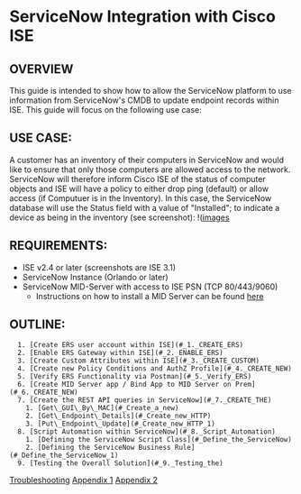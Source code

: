 # ServiceNow Integration with Cisco ISE

## OVERVIEW

This guide is intended to show how to allow the ServiceNow platform to use information from ServiceNow's CMDB to update endpoint records within ISE. This guide will focus on the following use case:

## USE CASE:

A customer has an inventory of their computers in ServiceNow and would like to ensure that only those computers are allowed access to the network. ServiceNow will therefore inform Cisco ISE of the status of computer objects and ISE will have a policy to either drop ping (default) or allow access (if Computuer is in the Inventory). In this case, the ServiceNow database will use the Status field with a value of "Installed"; to indicate a device as being in the inventory (see screenshot):
!([images](useCaseExample.png)

## REQUIREMENTS:

- ISE v2.4 or later (screenshots are ISE 3.1)
- ServiceNow Instance (Orlando or later)
- ServiceNow MID-Server with access to ISE PSN (TCP 80/443/9060)
  - Instructions on how to install a MID Server can be found [here](https://docs.servicenow.com/bundle/quebec-servicenow-platform/page/product/mid-server/concept/mid-server-installation.html)

## OUTLINE:

      1. [Create ERS user account within ISE](#_1._CREATE_ERS)
      2. [Enable ERS Gateway within ISE](#_2._ENABLE_ERS)
      3. [Create Custom Attributes within ISE](#_3._CREATE_CUSTOM)
      4. [Create new Policy Conditions and AuthZ Profile](#_4._CREATE_NEW)
      5. [Verify ERS Functionality via Postman](#_5._Verify_ERS)
      6. [Create MID Server app / Bind App to MID Server on Prem](#_6._CREATE_NEW)
      7. [Create the REST API queries in ServiceNow](#_7._CREATE_THE)
        1. [Get\_GUI\_By\_MAC](#_Create_a_new)
        2. [Get\_Endpoint\_Details](#_Create_new_HTTP)
        3. [Put\_Endpoint\_Update](#_Create_new_HTTP_1)
      8. [Script Automation within ServiceNow](#_8._Script_Automation)
        1. [Defining the ServiceNow Script Class](#_Define_the_ServiceNow)
        2. [Defining the ServiceNow Business Rule](#_Define_the_ServiceNow_1)
      9. [Testing the Overall Solution](#_9._Testing_the)

[Troubleshooting](#_TROUBLESHOOTING)
[Appendix 1](#_APPENDIX_1:_ISE_Helper)
[Appendix 2](#_APPENDEX_2:_ServiceNow)
